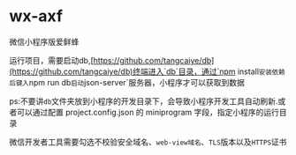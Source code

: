 # wx-axf
微信小程序版爱鲜蜂

运行项目，需要启动db,[https://github.com/tangcaiye/db](https://github.com/tangcaiye/db)终端进入`db`目录，通过`npm install`安装依赖后键入`npm run db`启动`json-server`服务器，小程序才可以获取到数据

ps:不要讲`db`文件夹放到小程序的开发目录下，会导致小程序开发工具自动刷新.或者可以通过配置 project.config.json 的 miniprogram 字段，指定小程序的运行目录

微信开发者工具需要勾选不校验安全域名、`web-view域名`、`TLS`版本以及`HTTPS`证书